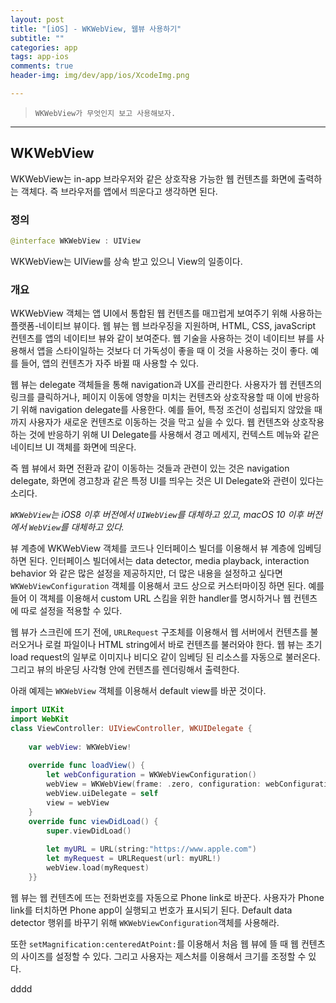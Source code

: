 ```yaml
---  
layout: post  
title: "[iOS] - WKWebView, 웹뷰 사용하기"  
subtitle: ""  
categories: app
tags: app-ios 
comments: true  
header-img: img/dev/app/ios/XcodeImg.png

---  
```

  
> `WKWebView가 무엇인지 보고 사용해보자.`  

---

## WKWebView

WKWebView는 in-app 브라우저와 같은 상호작용 가능한 웹 컨텐츠를 화면에 출력하는 객체다. 즉 브라우저를 앱에서 띄운다고 생각하면 된다.

### 정의

```swift
@interface WKWebView : UIView
```

WKWebView는 UIView를 상속 받고 있으니 View의 일종이다.

### 개요

WKWebView 객체는 앱 UI에서 통합된 웹 컨텐츠를 매끄럽게 보여주기 위해 사용하는 플랫폼-네이티브 뷰이다. 웹 뷰는 웹 브라우징을 지원하며, HTML, CSS, javaScript
컨텐츠를 앱의 네이티브 뷰와 같이 보여준다. 웹 기술을 사용하는 것이 네이티브 뷰를 사용해서 앱을 스타이일하는 것보다 더 가독성이 좋을 때 이 것을 사용하는 것이 좋다.
예를 들어, 앱의 컨텐츠가 자주 바뀔 때 사용할 수 있다.

웹 뷰는 delegate 객체들을 통해 navigation과 UX를 관리한다. 사용자가 웹 컨텐츠의 링크를 클릭하거나, 페이지 이동에 영향을 미치는 컨텐츠와 상호작용할 때 이에 반응하기 위해
navigation delegate를 사용한다. 예를 들어, 특정 조건이 성립되지 않았을 때까지 사용자가 새로운 컨텐츠로 이동하는 것을 막고 싶을 수 있다. 
웹 컨텐츠와 상호작용하는 것에 반응하기 위해 UI Delegate를 사용해서 경고 메세지, 컨텍스트 메뉴와 같은 네이티브 UI 객체를 화면에 띄운다.

즉 웹 뷰에서 화면 전환과 같이 이동하는 것들과 관련이 있는 것은 navigation delegate, 화면에 경고창과 같은 특정 UI를 띄우는 것은 UI Delegate와 관련이 있다는 소리다.

*`WKWebView`는 iOS8 이후 버전에서 `UIWebView`를 대체하고 있고, macOS 10 이후 버전에서 `WebView`를 대체하고 있다.*

뷰 계층에 WKWebView 객체를 코드나 인터페이스 빌더를 이용해서 뷰 계층에 임베딩하면 된다. 인터페이스 빌더에서는 data detector, media playback, interaction behavior
와 같은 많은 설정을 제공하지만, 더 많은 내용을 설정하고 싶다면 `WKWebViewConfiguration` 객체를 이용해서 코드 상으로 커스터마이징 하면 된다.
예를 들어 이 객체를 이용해서 custom URL 스킴을 위한 handler를 명시하거나 웹 컨텐츠에 따로 설정을 적용할 수 있다.

웹 뷰가 스크린에 뜨기 전에, `URLRequest` 구조체를 이용해서 웹 서버에서 컨텐츠를 불러오거나 로컬 파일이나 HTML string에서 바로 컨텐츠를 불러와야 한다.
웹 뷰는 초기 load request의 일부로 이미지나 비디오 같이 임베딩 된 리소스를 자동으로 불러온다. 그리고 뷰의 바운딩 사각형 안에 컨텐츠를 렌더링해서 출력한다.

아래 예제는 `WKWebView` 객체를 이용해서 default view를 바꾼 것이다.

```swift
import UIKit
import WebKit
class ViewController: UIViewController, WKUIDelegate {
    
    var webView: WKWebView!
    
    override func loadView() {
        let webConfiguration = WKWebViewConfiguration()
        webView = WKWebView(frame: .zero, configuration: webConfiguration)
        webView.uiDelegate = self
        view = webView
    }
    override func viewDidLoad() {
        super.viewDidLoad()
        
        let myURL = URL(string:"https://www.apple.com")
        let myRequest = URLRequest(url: myURL!)
        webView.load(myRequest)
    }}

```

웹 뷰는 웹 컨텐츠에 뜨는 전화번호를 자동으로 Phone link로 바꾼다. 사용자가 Phone link를 터치하면 Phone app이 실행되고 번호가 표시되기 된다. Default 
data detector 행위를 바꾸기 위해 `WKWebViewConfiguration`객체를 사용해라.

또한 `setMagnification:centeredAtPoint:`를 이용해서 처음 웹 뷰에 뜰 때 웹 컨텐츠의 사이즈를 설정할 수 있다. 그리고 사용자는 제스처를 이용해서 크기를 조정할 수 있다.








dddd
